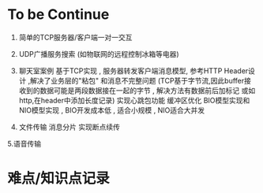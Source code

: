# To be Continue

1. 简单的TCP服务器/客户端一对一交互
2. UDP广播服务搜索 (如物联网的远程控制冰箱等电器)

3. 聊天室案例
基于TCP实现 , 服务器转发客户端消息模型, 参考HTTP Header设计 ,解决了业务层的"粘包" 和消息不完整问题 (TCP基于字节流,因此buffer接收到的数据可能是两段数据接在一起的字节 , 解决方法有数据前后加标记 或如http,在header中添加长度记录)
实现心跳包功能
缓冲区优化
BIO模型实现和NIO模型实现 , BIO开发成本低 , 适合小规模 , NIO适合大并发

4. 文件传输
消息分片  实现断点续传

5.语音传输



# 难点/知识点记录

